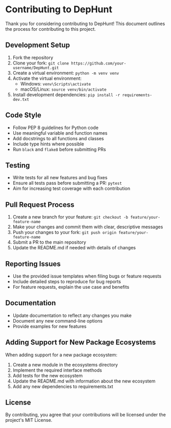 # Contributing to DepHunt

Thank you for considering contributing to DepHunt! This document outlines the process for contributing to this project.

## Development Setup

1. Fork the repository
2. Clone your fork: `git clone https://github.com/your-username/DepHunt.git`
3. Create a virtual environment: `python -m venv venv`
4. Activate the virtual environment:
   - Windows: `venv\Scripts\activate`
   - macOS/Linux: `source venv/bin/activate`
5. Install development dependencies: `pip install -r requirements-dev.txt`

## Code Style

- Follow PEP 8 guidelines for Python code
- Use meaningful variable and function names
- Add docstrings to all functions and classes
- Include type hints where possible
- Run `black` and `flake8` before submitting PRs

## Testing

- Write tests for all new features and bug fixes
- Ensure all tests pass before submitting a PR: `pytest`
- Aim for increasing test coverage with each contribution

## Pull Request Process

1. Create a new branch for your feature: `git checkout -b feature/your-feature-name`
2. Make your changes and commit them with clear, descriptive messages
3. Push your changes to your fork: `git push origin feature/your-feature-name`
4. Submit a PR to the main repository
5. Update the README.md if needed with details of changes

## Reporting Issues

- Use the provided issue templates when filing bugs or feature requests
- Include detailed steps to reproduce for bug reports
- For feature requests, explain the use case and benefits

## Documentation

- Update documentation to reflect any changes you make
- Document any new command-line options
- Provide examples for new features

## Adding Support for New Package Ecosystems

When adding support for a new package ecosystem:

1. Create a new module in the ecosystems directory
2. Implement the required interface methods
3. Add tests for the new ecosystem
4. Update the README.md with information about the new ecosystem
5. Add any new dependencies to requirements.txt

## License

By contributing, you agree that your contributions will be licensed under the project's MIT License.
